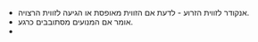 - אנקודר לזווית הזרוע - לדעת אם הזווית מאופסת או הגיעה לזווית הרצויה.
- אומר אם המנועים מסתובבים כרגע.
-